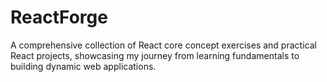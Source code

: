 # ReactForge
A comprehensive collection of React core concept exercises and practical React projects, showcasing my journey from learning fundamentals to building dynamic web applications.
